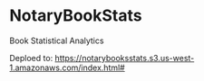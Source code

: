 # NotaryBookStats
Book Statistical Analytics

Deploed to:
https://notarybooksstats.s3.us-west-1.amazonaws.com/index.html#
